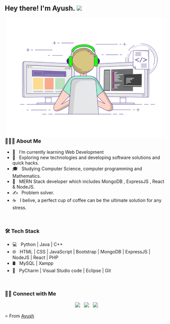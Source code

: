 <h2> Hey there! I'm Ayush. <img src="https://github.com/souvikguria98/souvikguria98/blob/master/Hi.gif" width="25"></h2>
<img align="right" alt="GIF" src="https://raw.githubusercontent.com/devSouvik/devSouvik/master/gif3.gif" width="500"/>

<h3> 👨🏻‍💻 About Me </h3>

- 🔭 &nbsp; I’m currently learning Web Development
- 🤔 &nbsp; Exploring new technologies and developing software solutions and quick hacks.
- 🎓 &nbsp; Studying Computer Science, computer programming and Mathematics.
- 💼 &nbsp; MERN Stack developer which includes MongoDB , ExpressJS , React & NodeJS.
- ✍️ &nbsp; Problem solver.
- ☕ &nbsp; I belive, a perfect cup of coffee can be the ultimate solution for any stress. 

<br>

<h3>🛠 Tech Stack</h3>

- 💻 &nbsp; Python | Java | C++  
- 🌐 &nbsp; HTML | CSS | JavaScript | Bootstrap | MongoDB | ExpressJS | NodeJS | React | PHP
- 🛢 &nbsp; MySQL | Xampp
- 🔧 &nbsp; PyCharm | Visual Studio code | Eclipse | Git

<br>

<h3> 🤝🏻 Connect with Me </h3>

<p align="center">
&nbsp; <a href="https://instagram.com/ayu369d?utm_source=qr&igshid=MzNlNGNkZWQ4Mg%3D%3D" target="_blank" rel="noopener noreferrer"><img src="https://img.icons8.com/plasticine/100/000000/instagram-new.png" width="50" /></a>  
&nbsp; <a href="https://www.linkedin.com/in/dave-ayush" target="_blank" rel="noopener noreferrer"><img src="https://img.icons8.com/plasticine/100/000000/linkedin.png" width="50" /></a>
&nbsp; <a href="ayushdave8200@gmail.com" target="_blank" rel="noopener noreferrer"><img src="https://img.icons8.com/plasticine/100/000000/gmail.png"  width="50" /></a>
</p>

⭐️ From [Ayush](https://github.com/ayush36912)
